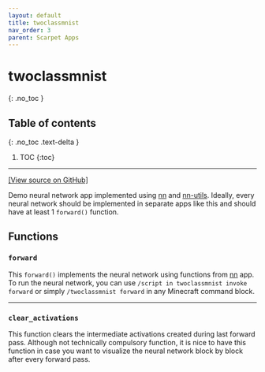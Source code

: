 ```yaml
---
layout: default
title: twoclassmnist
nav_order: 3
parent: Scarpet Apps
---
```


# twoclassmnist
{: .no_toc }

## Table of contents
{: .no_toc .text-delta }

1. TOC
{:toc}

---

[\[View source on GitHub\]](https://github.com/ashutoshbsathe/scarpet-nn/blob/master/scarpet-apps/twoclassmnist.sc)

Demo neural network app implemented using [nn](nn.md) and [nn-utils](nn-utils.md). Ideally, every neural network should be implemented in separate apps like this and should have at least 1 `forward()` function.

## Functions
### `forward`
This `forward()` implements the neural network using functions from [nn](nn.md) app. To run the neural network, you can use `/script in twoclassmnist invoke forward` or simply `/twoclassmnist forward` in any Minecraft command block. 

---

### `clear_activations`
This function clears the intermediate activations created during last forward pass. Although not technically compulsory function, it is nice to have this function in case you want to visualize the neural network block by block after every forward pass.
